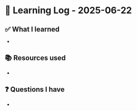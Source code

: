 # 🧠 Learning Log - 2025-06-22

## ✅ What I learned

- 

## 📚 Resources used

- 

## ❓ Questions I have

- 
